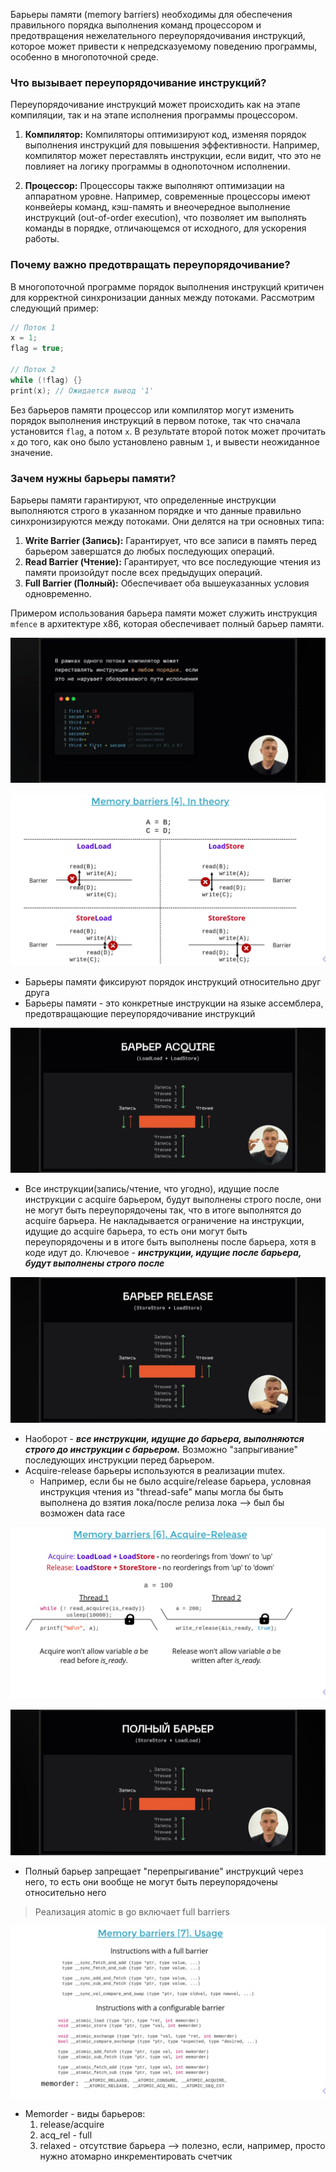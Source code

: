 
Барьеры памяти (memory barriers) необходимы для обеспечения правильного порядка выполнения команд процессором и предотвращения нежелательного переупорядочивания инструкций, которое может привести к непредсказуемому поведению программы, особенно в многопоточной среде.

### Что вызывает переупорядочивание инструкций?
Переупорядочивание инструкций может происходить как на этапе компиляции, так и на этапе исполнения программы процессором.

1. **Компилятор:** Компиляторы оптимизируют код, изменяя порядок выполнения инструкций для повышения эффективности. Например, компилятор может переставлять инструкции, если видит, что это не повлияет на логику программы в однопоточном исполнении.

2. **Процессор:** Процессоры также выполняют оптимизации на аппаратном уровне. Например, современные процессоры имеют конвейеры команд, кэш-память и внеочередное выполнение инструкций (out-of-order execution), что позволяет им выполнять команды в порядке, отличающемся от исходного, для ускорения работы.

### Почему важно предотвращать переупорядочивание?
В многопоточной программе порядок выполнения инструкций критичен для корректной синхронизации данных между потоками. Рассмотрим следующий пример:

```cpp
// Поток 1
x = 1;
flag = true;

// Поток 2
while (!flag) {}
print(x); // Ожидается вывод '1'
```

Без барьеров памяти процессор или компилятор могут изменить порядок выполнения инструкций в первом потоке, так что сначала установится `flag`, а потом `x`. В результате второй поток может прочитать `x` до того, как оно было установлено равным `1`, и вывести неожиданное значение.

### Зачем нужны барьеры памяти?
Барьеры памяти гарантируют, что определенные инструкции выполняются строго в указанном порядке и что данные правильно синхронизируются между потоками. Они делятся на три основных типа:

1. **Write Barrier (Запись):** Гарантирует, что все записи в память перед барьером завершатся до любых последующих операций.
2. **Read Barrier (Чтение):** Гарантирует, что все последующие чтения из памяти произойдут после всех предыдущих операций.
3. **Full Barrier (Полный):** Обеспечивает оба вышеуказанных условия одновременно.

Примером использования барьера памяти может служить инструкция `mfence` в архитектуре x86, которая обеспечивает полный барьер памяти.



![](../_resources/Pasted%20image%2020250103125746.png)

![](../_resources/Pasted%20image%2020250103130012.png)

- Барьеры памяти фиксируют порядок инструкций относительно друг друга
- Барьеры памяти - это конкретные инструкции на языке ассемблера, предотвращающие переупорядочивание инструкций

![](../_resources/Pasted%20image%2020250103125813.png)
- Все инструкции(запись/чтение, что угодно), идущие после инструкции с acquire барьером, будут выполнены строго после, они не могут быть переупорядочены так, что в итоге выполнятся до acquire барьера. Не накладывается ограничение на инструкции, идущие до acquire барьера, то есть они могут быть переупорядочены и в итоге быть выполнены после барьера, хотя в коде идут до. Ключевое - ***инструкции, идущие после барьера, будут выполнены строго после***

![](../_resources/Pasted%20image%2020250103125806.png)
- Наоборот - ***все инструкции, идущие до барьера, выполняются строго до инструкции с барьером.*** Возможно "запрыгивание" последующих инструкции перед барьером.
- Acquire-release барьеры используются в реализации mutex.
	- Например, если бы не было acquire/release барьера, условная инструкция чтения из "thread-safe" мапы могла бы быть выполнена до взятия лока/после релиза лока --> был бы возможен data race

![](../_resources/Pasted%20image%2020250103130025.png)


![](../_resources/Pasted%20image%2020250103131245.png)
- Полный барьер запрещает "перепрыгивание" инструкций через него, то есть они вообще не могут быть переупорядочены относительно него

> Реализация atomic в go включает full barriers




![](../_resources/Pasted%20image%2020250103131415.png)
- Memorder - виды барьеров:
	1. release/acquire
	2. acq_rel - full
	3. relaxed - отсутствие барьера --> полезно, если, например, просто нужно атомарно инкрементировать счетчик